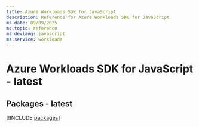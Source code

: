 ```yaml
---
title: Azure Workloads SDK for JavaScript
description: Reference for Azure Workloads SDK for JavaScript
ms.date: 09/09/2025
ms.topic: reference
ms.devlang: javascript
ms.service: workloads
---
```

# Azure Workloads SDK for JavaScript - latest
## Packages - latest
[!INCLUDE [packages](workloads-index.md)]